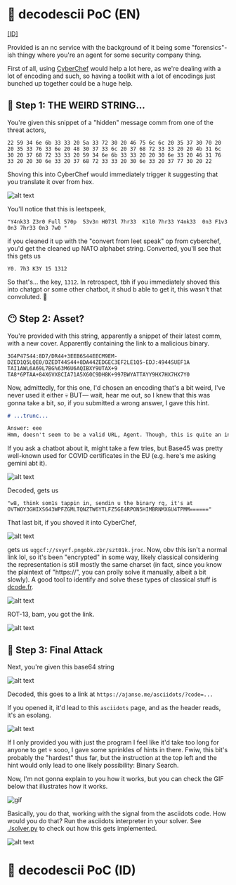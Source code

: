 # 🥀 decodescii PoC (EN)

[[ID]](#-decodescii-poc-id)

Provided is an nc service with the background of it being some "forensics"-ish thingy where you're an agent for some security company thing.

First of all, using [CyberChef](https://gchq.github.io/CyberChef/) would help a lot here, as we're dealing with a lot of encoding and such, so having a toolkit with a lot of encodings just bunched up together could be a huge help.

## 👀 Step 1: THE WEIRD STRING...

You're given this snippet of a "hidden" message comm from one of the threat actors,

```
22 59 34 6e 6b 33 33 20 5a 33 72 30 20 46 75 6c 6c 20 35 37 30 70 20 20 35 33 76 33 6e 20 48 30 37 33 6c 20 37 68 72 33 33 20 20 4b 31 6c 30 20 37 68 72 33 33 20 59 34 6e 6b 33 33 20 20 30 6e 33 20 46 31 76 33 20 20 30 6e 33 20 37 68 72 33 33 20 30 6e 33 20 37 77 30 20 22
```

Shoving this into CyberChef would immediately trigger it suggesting that you translate it over from hex.

![alt text](image.png)

You'll notice that this is leetspeek,

```
"Y4nk33 Z3r0 Full 570p  53v3n H073l 7hr33  K1l0 7hr33 Y4nk33  0n3 F1v3  0n3 7hr33 0n3 7w0 "
```

if you cleaned it up with the "convert from leet speak" op from cyberchef, you'd get the cleaned up NATO alphabet string. Converted, you'll see that this gets us

```
Y0. 7h3 K3Y 15 1312
```

So that's... the key, `1312`. In retrospect, tbh if you immediately shoved this into chatgpt or some other chatbot, it shud b able to get it, this wasn't that convoluted. 🗿

## 😶 Step 2: Asset?

You're provided with this string, apparently a snippet of their latest comm, with a new cover. Apparently containing the link to a malicious binary.

```
3G4P47S44:8D7/DR44+3EEB6S44EECM9EM-DZED1Q5LQE0/DZEDT44S44+8DA44ZEDGEC3EF2LE1Q5-EDJ:4944SUEF1A TAI1AWL6A69L7BG%63M6U6AQIBXY9UTAX+9 TA8*6PTAA+84X6VX8CIA71A5X60C9DH8K+997BWYATTAYY9HX7HX7HX7Y0
```

Now, admittedly, for this one, I'd chosen an encoding that's a bit weird, I've never used it either 💀 BUT— wait, hear me out, so I knew that this was gonna take a bit, _so_, if you submitted a wrong answer, I gave this hint.

```md
# ...trunc...

Answer: eee
Hmm, doesn't seem to be a valid URL, Agent. Though, this is quite an interesting looking encoding, kinda reminds me of that... thing, back during COVID...
```

If you ask a chatbot about it, might take a few tries, but Base45 was pretty well-known used for COVID certificates in the EU (e.g. here's me asking gemini abt it).

![alt text](image-1.png)

Decoded, gets us

```
"w8, think som1s tappin in, sendin u the binary rq, it's at OVTWOY3GHIXS643WPFZGMLTQNZTW6YTLFZ5GE4RPON5HIMBRNMXGU4TPMM======"
```

That last bit, if you shoved it into CyberChef,

![alt text](image-2.png)

gets us `uggcf://svyrf.pngobk.zbr/szt01k.jroc`. Now, obv this isn't a normal link lol, so it's been "encrypted" in some way, likely classical considering the representation is still mostly the same charset (in fact, since you know the plaintext of "https://", you can prolly solve it manually, albeit a bit slowly). A good tool to identify and solve these types of classical stuff is [dcode.fr](https://www.dcode.fr/cipher-identifier).

![alt text](image-3.png)

ROT-13, bam, you got the link.

![alt text](image-4.png)

## 🫠 Step 3: Final Attack

Next, you're given this base64 string

![alt text](image-5.png)

Decoded, this goes to a link at `https://ajanse.me/asciidots/?code=...`

If you opened it, it'd lead to this `asciidots` page, and as the header reads, it's an esolang.

![alt text](image-6.png)

If I only provided you with just the program I feel like it'd take too long for anyone to get 💀 sooo, I gave some sprinkles of hints in there. Fwiw, this bit's probably the "hardest" thus far, but the instruction at the top left and the hint would only lead to one likely possibility: Binary Search.

Now, I'm not gonna explain to you how it works, but you can check the GIF below that illustrates how it works.

![gif](binary-and-linear-search-animations.gif)

Basically, you do that, working with the signal from the asciidots code. How would you do that? Run the asciidots interpreter in your solver. See [./solver.py](./solver.py) to check out how this gets implemented.

![alt text](image-8.png)

# 🥀 decodescii PoC (ID)
